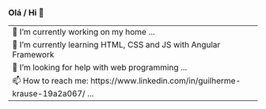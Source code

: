 ### Olá / Hi 👋

<table>
  <tbody>
   <tr>
   <td>🔭 I’m currently working on my home ...   </td>
     </tr>
    <tr>
   <td>🌱 I’m currently learning HTML, CSS and JS with Angular Framework </td>
    </tr>
    <tr>
   <td>🤔 I’m looking for help with web programming ...   </td>
      </tr>
    <tr>
   <td>📫 How to reach me: https://www.linkedin.com/in/guilherme-krause-19a2a067/ ...   </td>
      </tr>
  </tbody>
  </table>
